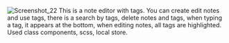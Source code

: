 ![Screenshot_22](https://user-images.githubusercontent.com/77876368/137959865-1ef8e943-b1b7-47c7-aa64-20717d3abcdd.jpg)
This is a note editor with tags.
You can create edit notes and use tags, there is a search by tags, delete notes and tags, when typing a tag, it appears at the bottom, when editing notes, all tags are highlighted. 
Used class components, scss, local store.
